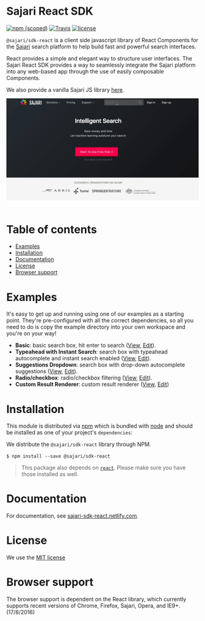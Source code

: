 # Sajari React SDK
[![npm (scoped)](https://img.shields.io/npm/v/@sajari/sdk-react.svg?style=flat-square)](https://www.npmjs.com/package/@sajari/sdk-react)
[![Travis](https://img.shields.io/travis/sajari/sajari-sdk-react.svg?style=flat-square)](https://travis-ci.org/sajari/sajari-sdk-react)
[![license](https://img.shields.io/npm/l/@sajari/sdk-react.svg?style=flat-square)](./LICENSE)

`@sajari/sdk-react` is a client side javascript library of React Components for the
[Sajari](https://www.sajari.com) search platform to help build fast and powerful search interfaces.

React provides a simple and elegant way to structure user interfaces. The Sajari React SDK provides
a way to seamlessly integrate the Sajari platform into any web-based app through the use of easily
composable Components.

We also provide a vanilla Sajari JS library [here](https://github.com/sajari/sajari-sdk-js/).

[![sajari search ui](img/sajari-search-ui.gif)](https://www.sajari.com)

# Table of contents

* [Examples](#examples)
* [Installation](#installation)
* [Documentation](#documentation)
* [License](#license)
* [Browser support](#browser-support)

# Examples

It's easy to get up and running using one of our examples as a starting point.
They're pre-configured with all the correct dependencies, so all you need to do is copy the example
directory into your own workspace and you're on your way!

* **Basic**: basic search box, hit enter to search (<a href="https://3vy8p6k7z1.codesandbox.io/" target="_blank">View</a>, <a href="https://codesandbox.io/s/3vy8p6k7z1" target="_blank">Edit</a>).
* **Typeahead with Instant Search**: search box with typeahead autocomplete and instant search enabled (<a href="https://5zz60m4l0p.codesandbox.io/" target="_blank">View</a>, <a href="https://codesandbox.io/s/5zz60m4l0p" target="_blank">Edit</a>).
* **Suggestions Dropdown**: search box with drop-down autocomplete suggestions (<a href="https://pvo0pxojx.codesandbox.io/" target="_blank">View</a>, <a href="https://codesandbox.io/s/pvo0pxojx" target="_blank">Edit</a>).
* **Radio/checkbox**: radio/checkbox filtering (<a href="https://w64pm94vn8.codesandbox.io/" target="_blank">View</a>, <a href="https://codesandbox.io/s/w64pm94vn8" target="_blank">Edit</a>).
* **Custom Result Renderer**: custom result renderer (<a href="https://6x0vwormkk.codesandbox.io/" target="_blank">View</a>, <a href="https://codesandbox.io/s/6x0vwormkk" target="_blank">Edit</a>)


<!-- TODO(@benhinchley): build examples in codesandbox

* [Sliding autocomplete dropdown](./examples/sliding-autocomplete-dropdown): search box enabled by clicking search icon.
* [Standard search](./examples/standard-search/): instant search with autocomplete + tab filtering.
* [Aggregate](./examples/aggregate/): aggregate filtering.

-->

# Installation

This module is distributed via [npm](https://www.npmjs.com/) which is bundled with
[node](https://nodejs.org/en/) and should be installed as one of your project's `dependencies`:


We distribute the `@sajari/sdk-react` library through NPM.

```shell
$ npm install --save @sajari/sdk-react
```

> This package also depends on [`react`](https://www.npmjs.com/package/react). Please make sure you have those installed as well.

# Documentation
For documentation, see [sajari-sdk-react.netlify.com](https://sajari-sdk-react.netlify.com).

# License

We use the [MIT license](./LICENSE)

# Browser support

The browser support is dependent on the React library, which currently supports recent versions of Chrome, Firefox, Sajari, Opera, and IE9+. (17/8/2016)
